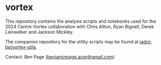 # vortex

This repository contains the analysis scripts and notebooks used for the 2024 Centre-Vortex collaboration with Chris Allton, Ryan Bignell, Derek Leinweber and Jackson Mickley.

The companion repository for the utility scripts may be found at [jadot-bp/vortex-utils](https://github.com/jadot-bp/vortex-utils).

Contact: Ben Page (benjaminpage.acer@gmail.com)
